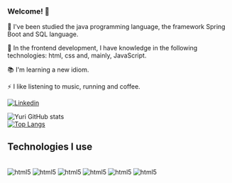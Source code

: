 
### Welcome! 👋

🌱 I've been studied the java programming language, the framework Spring Boot and SQL language.

🌱 In the frontend development, I have knowledge in the following technologies: html, css and, mainly, JavaScript.

:books:  I'm learning a new idiom.

⚡ I like listening to music, running and coffee.

[![Linkedin](https://img.shields.io/badge/LinkedIn-0077B5?style=for-the-badge&logo=linkedin&logoColor=white)](https://www.linkedin.com/in/yuri-gomes-8b3822232?lipi=urn%3Ali%3Apage%3Ad_flagship3_profile_view_base_contact_details%3BUsvLMpywRVWJ18CiI2XmLA%3D%3D)

![Yuri GitHub stats](https://github-readme-stats.vercel.app/api?username=yuri-candido&show_icons=true&theme=dracula)       
[![Top Langs](https://github-readme-stats.vercel.app/api/top-langs/?username=yuri-candido)](https://github.com/yuri-candido/github-readme-stats)

## Technologies I use

<div style="display: inline_block"><br/>
  <img align="center" alt="html5" src="https://img.shields.io/badge/HTML5-E34F26?style=for-the-badge&logo=html5&logoColor=white"/>
  <img align="center" alt="html5" src="https://img.shields.io/badge/CSS3-1572B6?style=for-the-badge&logo=css3&logoColor=white"/>
  <img align="center" alt="html5" src="https://img.shields.io/badge/JavaScript-F7DF1E?style=for-the-badge&logo=javascript&logoColor=black"/>
  <img align="center" alt="html5" src="https://img.shields.io/badge/Java-ED8B00?style=for-the-badge&logo=java&logoColor=white"/>
  <img align="center" alt="html5" src="https://img.shields.io/badge/C-00599C?style=for-the-badge&logo=c&logoColor=white"/>
  <img align="center" alt="html5" src="https://img.shields.io/badge/MySQL-005C84?style=for-the-badge&logo=mysql&logoColor=white"/>
</div><br>



